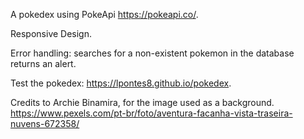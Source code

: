 A pokedex using PokeApi https://pokeapi.co/.

Responsive Design.

Error handling: searches for a non-existent pokemon in the database returns an alert.

Test the pokedex: https://lpontes8.github.io/pokedex.

Credits to Archie Binamira, for the image used as a background. https://www.pexels.com/pt-br/foto/aventura-facanha-vista-traseira-nuvens-672358/
